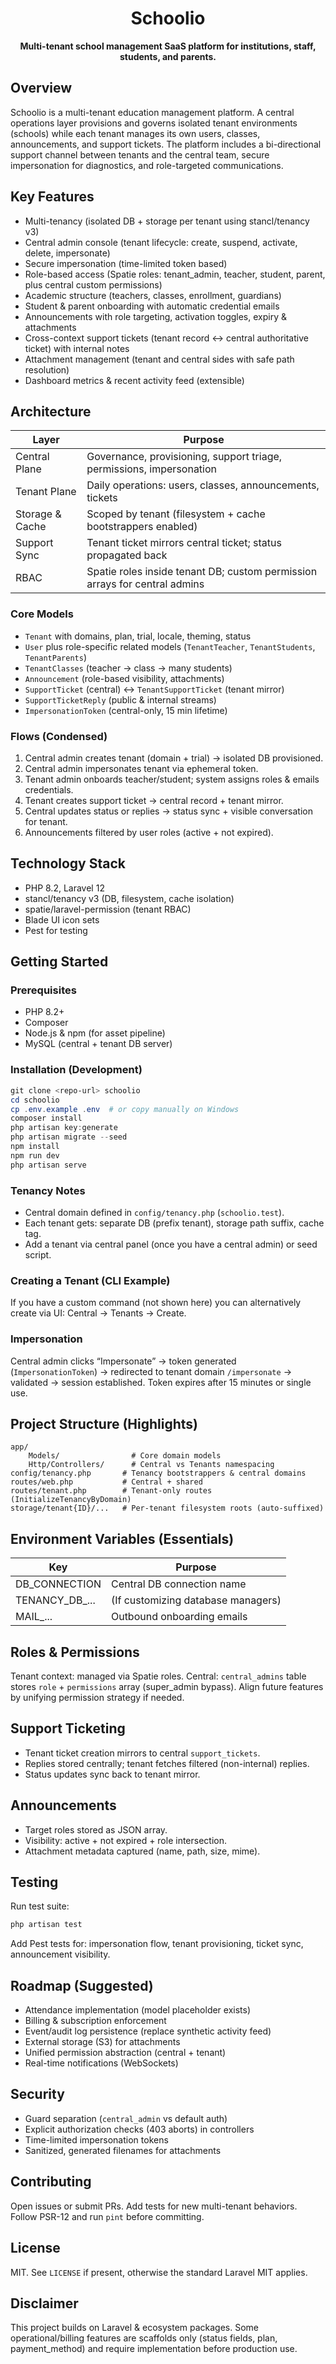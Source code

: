 <div align="center">
<h1>Schoolio</h1>
<p><strong>Multi-tenant school management SaaS platform for institutions, staff, students, and parents.</strong></p>
</div>

## Overview
Schoolio is a multi-tenant education management platform. A central operations layer provisions and governs isolated tenant environments (schools) while each tenant manages its own users, classes, announcements, and support tickets. The platform includes a bi-directional support channel between tenants and the central team, secure impersonation for diagnostics, and role-targeted communications.

## Key Features
- Multi-tenancy (isolated DB + storage per tenant using stancl/tenancy v3)
- Central admin console (tenant lifecycle: create, suspend, activate, delete, impersonate)
- Secure impersonation (time-limited token based)
- Role-based access (Spatie roles: tenant_admin, teacher, student, parent, plus central custom permissions)
- Academic structure (teachers, classes, enrollment, guardians)
- Student & parent onboarding with automatic credential emails
- Announcements with role targeting, activation toggles, expiry & attachments
- Cross-context support tickets (tenant record ↔ central authoritative ticket) with internal notes
- Attachment management (tenant and central sides with safe path resolution)
- Dashboard metrics & recent activity feed (extensible)

## Architecture
| Layer | Purpose |
|-------|---------|
| Central Plane | Governance, provisioning, support triage, permissions, impersonation |
| Tenant Plane | Daily operations: users, classes, announcements, tickets |
| Storage & Cache | Scoped by tenant (filesystem + cache bootstrappers enabled) |
| Support Sync | Tenant ticket mirrors central ticket; status propagated back |
| RBAC | Spatie roles inside tenant DB; custom permission arrays for central admins |

### Core Models
- `Tenant` with domains, plan, trial, locale, theming, status
- `User` plus role-specific related models (`TenantTeacher`, `TenantStudents`, `TenantParents`)
- `TenantClasses` (teacher -> class -> many students)
- `Announcement` (role-based visibility, attachments)
- `SupportTicket` (central) ↔ `TenantSupportTicket` (tenant mirror)
- `SupportTicketReply` (public & internal streams)
- `ImpersonationToken` (central-only, 15 min lifetime)

### Flows (Condensed)
1. Central admin creates tenant (domain + trial) → isolated DB provisioned.
2. Central admin impersonates tenant via ephemeral token.
3. Tenant admin onboards teacher/student; system assigns roles & emails credentials.
4. Tenant creates support ticket → central record + tenant mirror.
5. Central updates status or replies → status sync + visible conversation for tenant.
6. Announcements filtered by user roles (active + not expired).

## Technology Stack
- PHP 8.2, Laravel 12
- stancl/tenancy v3 (DB, filesystem, cache isolation)
- spatie/laravel-permission (tenant RBAC)
- Blade UI icon sets
- Pest for testing

## Getting Started
### Prerequisites
- PHP 8.2+
- Composer
- Node.js & npm (for asset pipeline)
- MySQL (central + tenant DB server)

### Installation (Development)
```powershell
git clone <repo-url> schoolio
cd schoolio
cp .env.example .env  # or copy manually on Windows
composer install
php artisan key:generate
php artisan migrate --seed
npm install
npm run dev
php artisan serve
```

### Tenancy Notes
- Central domain defined in `config/tenancy.php` (`schoolio.test`).
- Each tenant gets: separate DB (prefix tenant), storage path suffix, cache tag.
- Add a tenant via central panel (once you have a central admin) or seed script.

### Creating a Tenant (CLI Example)
If you have a custom command (not shown here) you can alternatively create via UI: Central → Tenants → Create.

### Impersonation
Central admin clicks “Impersonate” → token generated (`ImpersonationToken`) → redirected to tenant domain `/impersonate` → validated → session established. Token expires after 15 minutes or single use.

## Project Structure (Highlights)
```
app/
	Models/                # Core domain models
	Http/Controllers/      # Central vs Tenants namespacing
config/tenancy.php       # Tenancy bootstrappers & central domains
routes/web.php           # Central + shared
routes/tenant.php        # Tenant-only routes (InitializeTenancyByDomain)
storage/tenant{ID}/...   # Per-tenant filesystem roots (auto-suffixed)
```

## Environment Variables (Essentials)
| Key | Purpose |
|-----|---------|
| DB_CONNECTION | Central DB connection name |
| TENANCY_DB_... | (If customizing database managers) |
| MAIL_... | Outbound onboarding emails |

## Roles & Permissions
Tenant context: managed via Spatie roles. Central: `central_admins` table stores `role` + `permissions` array (super_admin bypass). Align future features by unifying permission strategy if needed.

## Support Ticketing
- Tenant ticket creation mirrors to central `support_tickets`.
- Replies stored centrally; tenant fetches filtered (non-internal) replies.
- Status updates sync back to tenant mirror.

## Announcements
- Target roles stored as JSON array.
- Visibility: active + not expired + role intersection.
- Attachment metadata captured (name, path, size, mime).

## Testing
Run test suite:
```powershell
php artisan test
```
Add Pest tests for: impersonation flow, tenant provisioning, ticket sync, announcement visibility.

## Roadmap (Suggested)
- Attendance implementation (model placeholder exists)
- Billing & subscription enforcement
- Event/audit log persistence (replace synthetic activity feed)
- External storage (S3) for attachments
- Unified permission abstraction (central + tenant)
- Real-time notifications (WebSockets)

## Security
- Guard separation (`central_admin` vs default auth)
- Explicit authorization checks (403 aborts) in controllers
- Time-limited impersonation tokens
- Sanitized, generated filenames for attachments

## Contributing
Open issues or submit PRs. Add tests for new multi-tenant behaviors. Follow PSR-12 and run `pint` before committing.

## License
MIT. See `LICENSE` if present, otherwise the standard Laravel MIT applies.

## Disclaimer
This project builds on Laravel & ecosystem packages. Some operational/billing features are scaffolds only (status fields, plan, payment_method) and require implementation before production use.

